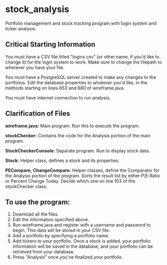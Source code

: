 # stock_analysis
Portfolio management and stock tracking program with login system and ticker analysis.

## Critical Starting Information

You must have a CSV file titled "logins.csv" (or other name, if you'd like to change it) for the login system to work. Make sure to change the filepath to wherever you have your file.

You must have a PostgreSQL server created to make any changes to the portfolios. Edit the database properties to whatever you'd like, in the methods starting on lines 653 and 680 of wireframe.java.

You must have internet connection to run analysis.

## Clarification of Files

**wireframe.java:** Main program. Run this to execute the program.

**stockChecker:** Contains the code for the Analysis portion of the main program.

**StockCheckerConsole:** Separate program. Run to display stock data.

**Stock:** Helper class, defines a stock and its properties.

**PECompare, ChangeCompare:** Helper classes, define the Comparator for the Analysis portion of the program. Sorts the result list by either P/E Ratio or Percent Change Today. Decide which one on line 103 of the stockChecker class.

## To use the program:

1. Download all the files.
2. Edit the information specified above.
3. Run wireframe.java and register with a username and password to begin. This data will be stored in your CSV file.
4. Add a portfolio by specifying a portfolio name.
5. Add tickers to your portfolio. Once a stock is added, your portfolio information will be saved in the database, and your portfolio can be retrieved from your database.
6. Press "Analysis" once you've finalized your portfolio.
